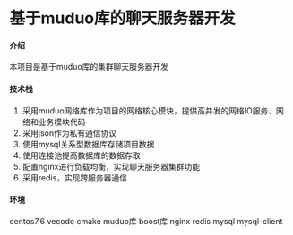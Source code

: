# 基于muduo库的聊天服务器开发

#### 介绍
本项目是基于muduo库的集群聊天服务器开发

#### 技术栈
1. 采用muduo网络库作为项目的网络核心模块，提供高并发的网络IO服务、网络和业务模块代码
2. 采用json作为私有通信协议
3. 使用mysql关系型数据库存储项目数据
4. 使用连接池提高数据库的数据存取
5. 配置nginx进行负载均衡，实现聊天服务器集群功能
6. 采用redis，实现跨服务器通信


#### 环境

centos7.6 vecode cmake muduo库 boost库 nginx redis mysql mysql-client



